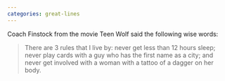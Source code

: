 ```yaml
---
categories: great-lines
---
```


Coach Finstock from the movie Teen Wolf said the following wise words:

> There are 3 rules that I live by: never get less than 12 hours sleep; never play cards with a guy who has the first name as a city; and never get involved with a woman with a tattoo of a dagger on her body.